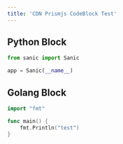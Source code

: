 ```yaml
---
title: 'CDN Prismjs CodeBlock Test'
---
```


## Python Block

```python
from sanic import Sanic

app = Sanic(__name__)
```

## Golang Block

```go
import "fmt"

func main() {
    fmt.Println("test")
}
```
